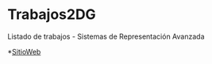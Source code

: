 # Trabajos2DG
Listado de trabajos - Sistemas de Representación Avanzada

*[SitioWeb](https://silbel-96.github.io/Trabajos2DG/)
